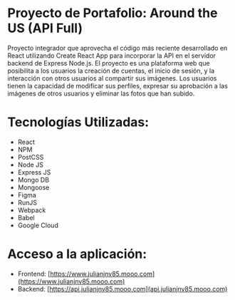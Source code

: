 # Proyecto de Portafolio: Around the US (API Full)

Proyecto integrador que aprovecha el código más reciente desarrollado en React utilizando Create React App para incorporar la API en el servidor backend de Express Node.js. El proyecto es una plataforma web que posibilita a los usuarios la creación de cuentas, el inicio de sesión, y la interacción con otros usuarios al compartir sus imágenes. Los usuarios tienen la capacidad de modificar sus perfiles, expresar su aprobación a las imágenes de otros usuarios y eliminar las fotos que han subido.

# Tecnologías Utilizadas:

- React
- NPM
- PostCSS
- Node JS
- Express JS
- Mongo DB
- Mongoose
- Figma
- RunJS
- Webpack
- Babel
- Google Cloud

# Acceso a la aplicación:

- Frontend: [https://www.julianjnv85.mooo.com](https://www.julianjnv85.mooo.com)
- Backend: [https://api.julianjnv85.mooo.com](api.julianjnv85.mooo.com)
